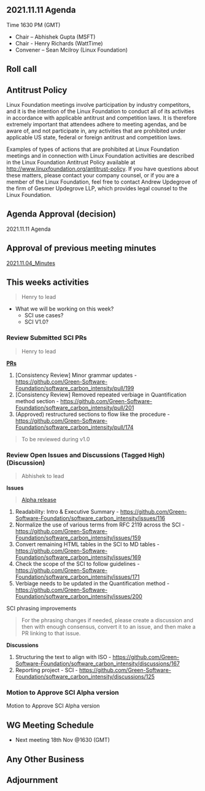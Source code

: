 ## 2021.11.11 Agenda
Time 1630 PM (GMT)

- Chair – Abhishek Gupta (MSFT)
- Chair - Henry Richards (WattTime)
- Convener – Sean Mcilroy (Linux Foundation)

## Roll call
  
## Antitrust Policy
Linux Foundation meetings involve participation by industry competitors, and it is the intention of the Linux Foundation to conduct 
all of its activities in accordance with applicable antitrust and competition laws. 
It is therefore extremely important that attendees adhere to meeting agendas, and be aware of, and not participate in, any activities 
that are prohibited under applicable US state, federal or foreign antitrust and competition laws.

Examples of types of actions that are prohibited at Linux Foundation meetings and in connection with Linux Foundation activities are 
described in the Linux Foundation Antitrust Policy available at http://www.linuxfoundation.org/antitrust-policy. 
If you have questions about these matters, please contact your company counsel, or if you are a member of the Linux Foundation, 
feel free to contact Andrew Updegrove of the firm of Gesmer Updegrove LLP, which provides legal counsel to the Linux Foundation.
  
## Agenda Approval (decision) 
2021.11.11 Agenda
  
## Approval of previous meeting minutes
[2021.11.04_Minutes](https://github.com/Green-Software-Foundation/standards_wg/blob/main/Agenda_Minutes/2021.11.04_Minutes.md)

## This weeks activities

> Henry to lead

- What we will be working on this week?
  - SCI use cases?
  - SCI V1.0?

### Review Submitted SCI PRs

> Henry to lead

**[PRs]( https://github.com/Green-Software-Foundation/software_carbon_intensity/pulls)** 

1. [Consistency Review] Minor grammar updates - https://github.com/Green-Software-Foundation/software_carbon_intensity/pull/199
1. [Consistency Review] Removed repeated verbiage in Quantification method section - https://github.com/Green-Software-Foundation/software_carbon_intensity/pull/201
1. (Approved) restructured sections to flow like the procedure - https://github.com/Green-Software-Foundation/software_carbon_intensity/pull/174
> To be reviewed during v1.0

### Review Open Issues and Discussions (Tagged High) (Discussion)

> Abhishek to lead

**Issues**

> [Alpha release](https://github.com/Green-Software-Foundation/software_carbon_intensity/issues?q=is%3Aissue+is%3Aopen+label%3Aalpha)

1. Readability: Intro & Executive Summary - https://github.com/Green-Software-Foundation/software_carbon_intensity/issues/116
1. Normalize the use of various terms from RFC 2119 across the SCI - https://github.com/Green-Software-Foundation/software_carbon_intensity/issues/159
1. Convert remaining HTML tables in the SCI to MD tables - https://github.com/Green-Software-Foundation/software_carbon_intensity/issues/169
1. Check the scope of the SCI to follow guidelines - https://github.com/Green-Software-Foundation/software_carbon_intensity/issues/171
1. Verbiage needs to be updated in the Quantification method - https://github.com/Green-Software-Foundation/software_carbon_intensity/issues/200

SCI phrasing improvements
> For the phrasing changes if needed, please create a discussion and then with enough consensus, convert it to an issue, and then make a PR linking to that issue.

**Discussions**

1. Structuring the text to align with ISO - https://github.com/Green-Software-Foundation/software_carbon_intensity/discussions/167
2. Reporting project - SCI - https://github.com/Green-Software-Foundation/software_carbon_intensity/discussions/125

### Motion to Approve SCI Alpha version

Motion to Approve SCI Alpha version

## WG Meeting Schedule

- Next meeting 18th Nov @1630 (GMT) 

## Any Other Business

## Adjournment
